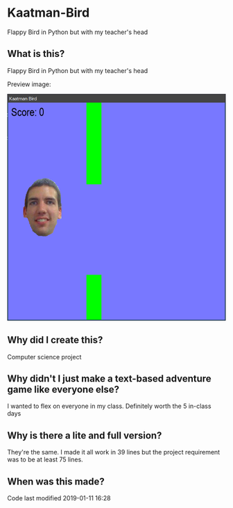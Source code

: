 # Kaatman-Bird

Flappy Bird in Python but with my teacher's head

## What is this?
Flappy Bird in Python but with my teacher's head

Preview image:

![](https://raw.githubusercontent.com/Noorquacker/Kaatman-Bird/master/preview.png)

## Why did I create this?
Computer science project

## Why didn't I just make a text-based adventure game like everyone else?
I wanted to flex on everyone in my class. Definitely worth the 5 in-class days

## Why is there a lite and full version?
They're the same. I made it all work in 39 lines but the project requirement was to be at least 75 lines.

## When was this made?
Code last modified 2019-01-11 16:28
